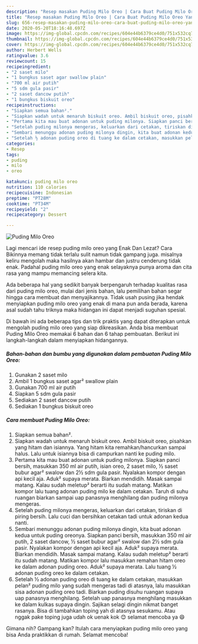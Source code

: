 ```yaml
---
description: "Resep masakan Puding Milo Oreo | Cara Buat Puding Milo Oreo Yang Lezat Sekali"
title: "Resep masakan Puding Milo Oreo | Cara Buat Puding Milo Oreo Yang Lezat Sekali"
slug: 656-resep-masakan-puding-milo-oreo-cara-buat-puding-milo-oreo-yang-lezat-sekali
date: 2020-05-20T18:16:48.697Z
image: https://img-global.cpcdn.com/recipes/604e44b6379ce4d0/751x532cq70/puding-milo-oreo-foto-resep-utama.jpg
thumbnail: https://img-global.cpcdn.com/recipes/604e44b6379ce4d0/751x532cq70/puding-milo-oreo-foto-resep-utama.jpg
cover: https://img-global.cpcdn.com/recipes/604e44b6379ce4d0/751x532cq70/puding-milo-oreo-foto-resep-utama.jpg
author: Herbert Wells
ratingvalue: 3.6
reviewcount: 15
recipeingredient:
- "2 saset milo"
- "1 bungkus saset agar swallow plain"
- "700 ml air putih"
- "5 sdm gula pasir"
- "2 saset dancow putih"
- "1 bungkus biskuit oreo"
recipeinstructions:
- "Siapkan semua bahan²."
- "Siapkan wadah untuk menaruh biskuit oreo. Ambil biskuit oreo, pisahkan yang hitam dan isiannya. Yang hitam kita remahkan/hancurkan sampai halus. Lalu untuk isiannya bisa di campurkan nanti ke puding milo."
- "Pertama kita mau buat adonan untuk puding milonya. Siapkan panci bersih, masukkan 350 ml air putih, isian oreo, 2 saset milo, ½ saset bubur agar² swalow dan 2½ sdm gula pasir. Nyalakan kompor dengan api kecil aja. Aduk² supaya merata. Biarkan mendidih. Masak sampai matang. Kalau sudah meletup² berarti itu sudah matang. Matikan kompor lalu tuang adonan puding milo ke dalam cetakan. Taruh di suhu ruangan biarkan sampai uap panasnya menghilang dan puding milonya mengeras."
- "Setelah puding milonya mengeras, keluarkan dari cetakan, tiriskan di piring bersih. Lalu cuci dan bersihkan cetakan tadi untuk adonan kedua nanti."
- "Sembari menunggu adonan puding milonya dingin, kita buat adonan kedua untuk puding oreonya. Siapkan panci bersih, masukkan 350 ml air putih, 2 saset dancow, ½ saset bubur agar² swalow dan 2½ sdm gula pasir. Nyalakan kompor dengan api kecil aja. Aduk² supaya merata. Biarkan mendidih. Masak sampai matang. Kalau sudah meletup² berarti itu sudah matang. Matikan kompor lalu masukkan remahan hitam oreo ke dalam adonan puding oreo. Aduk² supaya merata. Lalu tuang ½ adonan puding oreo ke dalam cetakan."
- "Setelah ½ adonan puding oreo di tuang ke dalam cetakan, masukkan pelan² puding milo yang sudah mengeras tadi di atasnya, lalu masukkan sisa adonan puding oreo tadi. Biarkan puding disuhu ruangan supaya uap panasnya menghilang. Setelah uap panasnya menghilang masukkan ke dalam kulkas supaya dingin. Sajikan selagi dingin nikmat banget rasanya. Bisa di tambahkan toping yah di atasnya sesukamu. Atau nggak pake toping juga udah ok uenak kok 😊 selamat mencoba ya 😄"
categories:
- Resep
tags:
- puding
- milo
- oreo

katakunci: puding milo oreo 
nutrition: 110 calories
recipecuisine: Indonesian
preptime: "PT28M"
cooktime: "PT34M"
recipeyield: "2"
recipecategory: Dessert

---
```



![Puding Milo Oreo](https://img-global.cpcdn.com/recipes/604e44b6379ce4d0/751x532cq70/puding-milo-oreo-foto-resep-utama.jpg)

Lagi mencari ide resep puding milo oreo yang Enak Dan Lezat? Cara Bikinnya memang tidak terlalu sulit namun tidak gampang juga. misalnya keliru mengolah maka hasilnya akan hambar dan justru cenderung tidak enak. Padahal puding milo oreo yang enak selayaknya punya aroma dan cita rasa yang mampu memancing selera kita.



Ada beberapa hal yang sedikit banyak berpengaruh terhadap kualitas rasa dari puding milo oreo, mulai dari jenis bahan, lalu pemilihan bahan segar hingga cara membuat dan menyajikannya. Tidak usah pusing jika hendak menyiapkan puding milo oreo yang enak di mana pun anda berada, karena asal sudah tahu triknya maka hidangan ini dapat menjadi suguhan spesial.


Di bawah ini ada beberapa tips dan trik praktis yang dapat diterapkan untuk mengolah puding milo oreo yang siap dikreasikan. Anda bisa membuat Puding Milo Oreo memakai 6 bahan dan 6 tahap pembuatan. Berikut ini langkah-langkah dalam menyiapkan hidangannya.

<!--inarticleads1-->

##### Bahan-bahan dan bumbu yang digunakan dalam pembuatan Puding Milo Oreo:

1. Gunakan 2 saset milo
1. Ambil 1 bungkus saset agar² swallow plain
1. Gunakan 700 ml air putih
1. Siapkan 5 sdm gula pasir
1. Sediakan 2 saset dancow putih
1. Sediakan 1 bungkus biskuit oreo




<!--inarticleads2-->

##### Cara membuat Puding Milo Oreo:

1. Siapkan semua bahan².
1. Siapkan wadah untuk menaruh biskuit oreo. Ambil biskuit oreo, pisahkan yang hitam dan isiannya. Yang hitam kita remahkan/hancurkan sampai halus. Lalu untuk isiannya bisa di campurkan nanti ke puding milo.
1. Pertama kita mau buat adonan untuk puding milonya. Siapkan panci bersih, masukkan 350 ml air putih, isian oreo, 2 saset milo, ½ saset bubur agar² swalow dan 2½ sdm gula pasir. Nyalakan kompor dengan api kecil aja. Aduk² supaya merata. Biarkan mendidih. Masak sampai matang. Kalau sudah meletup² berarti itu sudah matang. Matikan kompor lalu tuang adonan puding milo ke dalam cetakan. Taruh di suhu ruangan biarkan sampai uap panasnya menghilang dan puding milonya mengeras.
1. Setelah puding milonya mengeras, keluarkan dari cetakan, tiriskan di piring bersih. Lalu cuci dan bersihkan cetakan tadi untuk adonan kedua nanti.
1. Sembari menunggu adonan puding milonya dingin, kita buat adonan kedua untuk puding oreonya. Siapkan panci bersih, masukkan 350 ml air putih, 2 saset dancow, ½ saset bubur agar² swalow dan 2½ sdm gula pasir. Nyalakan kompor dengan api kecil aja. Aduk² supaya merata. Biarkan mendidih. Masak sampai matang. Kalau sudah meletup² berarti itu sudah matang. Matikan kompor lalu masukkan remahan hitam oreo ke dalam adonan puding oreo. Aduk² supaya merata. Lalu tuang ½ adonan puding oreo ke dalam cetakan.
1. Setelah ½ adonan puding oreo di tuang ke dalam cetakan, masukkan pelan² puding milo yang sudah mengeras tadi di atasnya, lalu masukkan sisa adonan puding oreo tadi. Biarkan puding disuhu ruangan supaya uap panasnya menghilang. Setelah uap panasnya menghilang masukkan ke dalam kulkas supaya dingin. Sajikan selagi dingin nikmat banget rasanya. Bisa di tambahkan toping yah di atasnya sesukamu. Atau nggak pake toping juga udah ok uenak kok 😊 selamat mencoba ya 😄




Gimana nih? Gampang kan? Itulah cara menyiapkan puding milo oreo yang bisa Anda praktikkan di rumah. Selamat mencoba!
